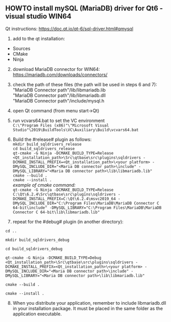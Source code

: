 ## HOWTO install mySQL (MariaDB) driver for Qt6 - visual studio WIN64

Qt instructions: https://doc.qt.io/qt-6/sql-driver.html#qmysql

1) add to the qt installation:
- Sources
- CMake
- Ninja
 
2) download MariaDB connector for WIN64:  
https://mariadb.com/downloads/connectors/

3) check the path of these files (the path will be used in steps 6 and 7):  
"MariaDB Connector path"/lib/libmariadb.lib  
"MariaDB Connector path"/lib/libmariadb.dll  
"MariaDB Connector path"/include/mysql.h  

4) open Qt command (from menu start->Qt)  

5) run vcvars64.bat to set the VC environment  
`C:\"Program Files (x86)"\"Microsoft Visual Studio"\2019\BuildTools\VC\Auxiliary\Build\vcvars64.bat`  

6) Build the #release# plugin as follows:  
`mkdir build_sqldrivers_release`  
`cd build_sqldrivers_release`  
`qt-cmake -G Ninja -DCMAKE_BUILD_TYPE=Release <Qt_installation_path>\Src\qtbase\src\plugins\sqldrivers -DCMAKE_INSTALL_PREFIX=<Qt_installation_path>\<your platform> -DMySQL_INCLUDE_DIR="<Maria DB connector path>\include" -DMySQL_LIBRARY="<Maria DB connector path>\lib\libmariadb.lib"`  
`cmake --build .`  
`cmake --install .`  
*example of cmake command:*  
`qt-cmake -G Ninja -DCMAKE_BUILD_TYPE=Release C:\Qt\6.2.4\Src\qtbase\src\plugins\sqldrivers -DCMAKE_INSTALL_PREFIX=C:\Qt\6.2.4\msvc2019_64 -DMySQL_INCLUDE_DIR="C:\Program Files\MariaDB\MariaDB Connector C 64-bit\include" -DMySQL_LIBRARY="C:\Program Files\MariaDB\MariaDB Connector C 64-bit\lib\libmariadb.lib"`  

7) repeat for the #debug# plugin (in another directory):

`cd ..`
 
`mkdir build_sqldrivers_debug`
 
`cd build_sqldrivers_debug`

`qt-cmake -G Ninja -DCMAKE_BUILD_TYPE=Debug <Qt_installation_path>\Src\qtbase\src\plugins\sqldrivers -DCMAKE_INSTALL_PREFIX=<Qt_installation_path>\<your platform> -DMySQL_INCLUDE_DIR="<Maria DB connector path>\include" -DMySQL_LIBRARY="<Maria DB connector path>\lib\libmariadb.lib"`

`cmake --build .`
 
`cmake --install .`

8) When you distribute your application, remember to include libmariadb.dll in your installation package. 
It must be placed in the same folder as the application executable.





